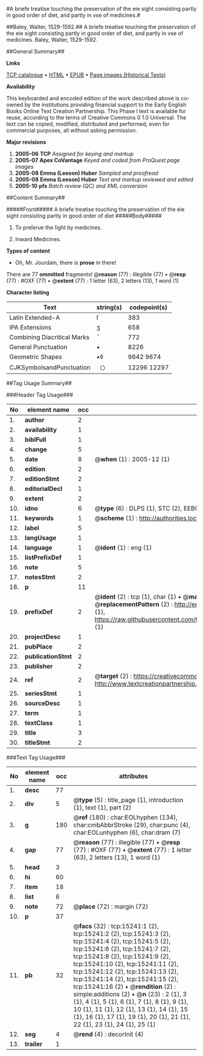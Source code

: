 #A briefe treatise touching the preservation of the eie sight consisting partly in good order of diet, and partly in vse of medicines.#

##Baley, Walter, 1529-1592.##
A briefe treatise touching the preservation of the eie sight consisting partly in good order of diet, and partly in vse of medicines.
Baley, Walter, 1529-1592.

##General Summary##

**Links**

[TCP catalogue](http://www.ota.ox.ac.uk/tcp/)  • 
[HTML](http://tei.it.ox.ac.uk/tcp/Texts-HTML/free/A01/A01813.html)  • 
[EPUB](http://tei.it.ox.ac.uk/tcp/Texts-EPUB/free/A01/A01813.epub) • 
[Page images (Historical Texts)](https://data.historicaltexts.jisc.ac.uk/view?pubId=eebo-99850058e&pageId=eebo-99850058e-15241-1)

**Availability**

This keyboarded and encoded edition of the
	       work described above is co-owned by the institutions
	       providing financial support to the Early English Books
	       Online Text Creation Partnership. This Phase I text is
	       available for reuse, according to the terms of Creative
	       Commons 0 1.0 Universal. The text can be copied,
	       modified, distributed and performed, even for
	       commercial purposes, all without asking permission.

**Major revisions**

1. __2005-06__ __TCP__ *Assigned for keying and markup*
1. __2005-07__ __Apex CoVantage__ *Keyed and coded from ProQuest page images*
1. __2005-08__ __Emma (Leeson) Huber__ *Sampled and proofread*
1. __2005-08__ __Emma (Leeson) Huber__ *Text and markup reviewed and edited*
1. __2005-10__ __pfs__ *Batch review (QC) and XML conversion*

##Content Summary##

#####Front#####
A briefe treatise touching the preservation of the eie sight consisting partly in good order of diet
#####Body#####

1. To preſerue the ſight by medicines.

1. Inward Medicines.

**Types of content**

  * Oh, Mr. Jourdain, there is **prose** in there!

There are 77 **ommitted** fragments! 
 @__reason__ (77) : illegible (77)  •  @__resp__ (77) : #OXF (77)  •  @__extent__ (77) : 1 letter (63), 2 letters (13), 1 word (1)

**Character listing**


|Text|string(s)|codepoint(s)|
|---|---|---|
|Latin Extended-A|ſ|383|
|IPA  Extensions|ʒ|658|
|Combining             Diacritical Marks|̄|772|
|General Punctuation|•|8226|
|Geometric Shapes|▪◊|9642 9674|
|CJKSymbolsandPunctuation|〈〉|12296 12297|

##Tag Usage Summary##

###Header Tag Usage###

|No|element name|occ|attributes|
|---|---|---|---|
|1.|__author__|2||
|2.|__availability__|1||
|3.|__biblFull__|1||
|4.|__change__|5||
|5.|__date__|8| @__when__ (1) : 2005-12 (1)|
|6.|__edition__|2||
|7.|__editionStmt__|2||
|8.|__editorialDecl__|1||
|9.|__extent__|2||
|10.|__idno__|6| @__type__ (6) : DLPS (1), STC (2), EEBO-CITATION (1), PROQUEST (1), VID (1)|
|11.|__keywords__|1| @__scheme__ (1) : http://authorities.loc.gov/ (1)|
|12.|__label__|5||
|13.|__langUsage__|1||
|14.|__language__|1| @__ident__ (1) : eng (1)|
|15.|__listPrefixDef__|1||
|16.|__note__|5||
|17.|__notesStmt__|2||
|18.|__p__|11||
|19.|__prefixDef__|2| @__ident__ (2) : tcp (1), char (1)  •  @__matchPattern__ (2) : ([0-9\-]+):([0-9IVX]+) (1), (.+) (1)  •  @__replacementPattern__ (2) : http://eebo.chadwyck.com/downloadtiff?vid=$1&page=$2 (1), https://raw.githubusercontent.com/textcreationpartnership/Texts/master/tcpchars.xml#$1 (1)|
|20.|__projectDesc__|1||
|21.|__pubPlace__|2||
|22.|__publicationStmt__|2||
|23.|__publisher__|2||
|24.|__ref__|2| @__target__ (2) : https://creativecommons.org/publicdomain/zero/1.0/ (1), http://www.textcreationpartnership.org/docs/. (1)|
|25.|__seriesStmt__|1||
|26.|__sourceDesc__|1||
|27.|__term__|1||
|28.|__textClass__|1||
|29.|__title__|3||
|30.|__titleStmt__|2||


###Text Tag Usage###

|No|element name|occ|attributes|
|---|---|---|---|
|1.|__desc__|77||
|2.|__div__|5| @__type__ (5) : title_page (1), introduction (1), text (1), part (2)|
|3.|__g__|180| @__ref__ (180) : char:EOLhyphen (134), char:cmbAbbrStroke (29), char:punc (4), char:EOLunhyphen (6), char:dram (7)|
|4.|__gap__|77| @__reason__ (77) : illegible (77)  •  @__resp__ (77) : #OXF (77)  •  @__extent__ (77) : 1 letter (63), 2 letters (13), 1 word (1)|
|5.|__head__|3||
|6.|__hi__|60||
|7.|__item__|18||
|8.|__list__|6||
|9.|__note__|72| @__place__ (72) : margin (72)|
|10.|__p__|37||
|11.|__pb__|32| @__facs__ (32) : tcp:15241:1 (2), tcp:15241:2 (2), tcp:15241:3 (2), tcp:15241:4 (2), tcp:15241:5 (2), tcp:15241:6 (2), tcp:15241:7 (2), tcp:15241:8 (2), tcp:15241:9 (2), tcp:15241:10 (2), tcp:15241:11 (2), tcp:15241:12 (2), tcp:15241:13 (2), tcp:15241:14 (2), tcp:15241:15 (2), tcp:15241:16 (2)  •  @__rendition__ (2) : simple:additions (2)  •  @__n__ (23) : 2 (1), 3 (1), 4 (1), 5 (1), 6 (1), 7 (1), 8 (1), 9 (1), 10 (1), 11 (1), 12 (1), 13 (1), 14 (1), 15 (1), 16 (1), 17 (1), 19 (1), 20 (1), 21 (1), 22 (1), 23 (1), 24 (1), 25 (1)|
|12.|__seg__|4| @__rend__ (4) : decorInit (4)|
|13.|__trailer__|1||
